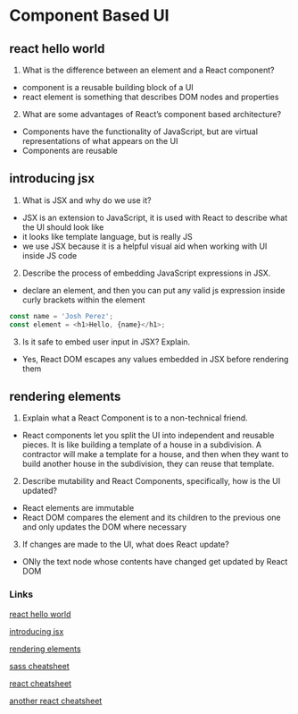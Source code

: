 # Component Based UI

## react hello world
1. What is the difference between an element and a React component?
- component is a reusable building block of a UI
- react element is something that describes DOM nodes and properties

2. What are some advantages of React’s component based architecture?
- Components have the functionality of JavaScript, but are virtual representations of what appears on the UI
- Components are reusable

## introducing jsx
1. What is JSX and why do we use it?
- JSX is an extension to JavaScript, it is used with React to describe what the UI should look like
- it looks like template language, but is really JS
- we use JSX because it is a helpful visual aid when working with UI inside JS code

2. Describe the process of embedding JavaScript expressions in JSX.
- declare an element, and then you can put any valid js expression inside curly brackets within the element
```js
const name = 'Josh Perez';
const element = <h1>Hello, {name}</h1>;
```

3. Is it safe to embed user input in JSX? Explain.
- Yes, React DOM escapes any values embedded in JSX before rendering them

## rendering elements
1. Explain what a React Component is to a non-technical friend.
- React components let you split the UI into independent and reusable pieces. It is like building a template of a house in a subdivision. A contractor will make a template for a house, and then when they want to build another house in the subdivision, they can reuse that template.

2. Describe mutability and React Components, specifically, how is the UI updated?
- React elements are immutable
- React DOM compares the element and its children to the previous one and only updates the DOM where necessary

3. If changes are made to the UI, what does React update?
- ONly the text node whose contents have changed get updated by React DOM

### Links 
[react hello world](https://reactjs.org/docs/hello-world.html)

[introducing jsx](https://reactjs.org/docs/introducing-jsx.html)

[rendering elements](https://reactjs.org/docs/rendering-elements.html)

[sass cheatsheet](https://devhints.io/sass)

[react cheatsheet](https://devhints.io/react)

[another react cheatsheet](https://reactcheatsheet.com/)